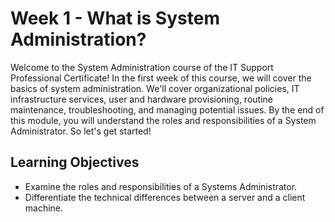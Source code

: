 # Week 1 - What is System Administration?
Welcome to the System Administration course of the IT Support Professional Certificate! In the first week of this course, we will cover the basics of system administration. We'll cover organizational policies, IT infrastructure services, user and hardware provisioning, routine maintenance, troubleshooting, and managing potential issues. By the end of this module, you will understand the roles and responsibilities of a System Administrator. So let's get started!

Learning Objectives
-------------------
* Examine the roles and responsibilities of a Systems Administrator.
* Differentiate the technical differences between a server and a client machine.
